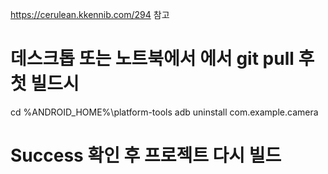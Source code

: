 https://cerulean.kkennib.com/294 참고

# 데스크톱 또는 노트북에서 에서 git pull 후 첫 빌드시 

cd %ANDROID_HOME%\platform-tools
adb uninstall com.example.camera

# Success 확인 후 프로젝트 다시 빌드

